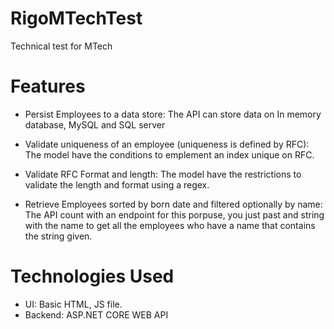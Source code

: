 # RigoMTechTest
Technical test for MTech

# Features
- Persist Employees to a data store: 
The API can store data on In memory database, MySQL and SQL server

- Validate uniqueness of an employee (uniqueness is defined by RFC):  
The model have the conditions to emplement an index unique on RFC.

- Validate RFC Format and length:
The model have the restrictions to validate the length and format using a regex.

- Retrieve Employees sorted by born date and filtered optionally by name:
The API count with an endpoint for this porpuse, you just past and string with the name to get all
the employees who have a name that contains the string given.


# Technologies Used
- UI: Basic HTML, JS file.
- Backend: ASP.NET CORE WEB API

